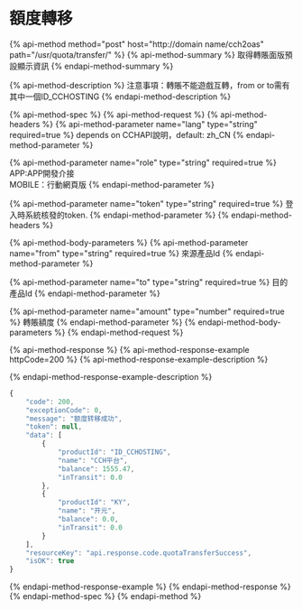 # 額度轉移

{% api-method method="post" host="http://domain name/cch2oas" path="/usr/quota/transfer/" %}
{% api-method-summary %}
取得轉賬面版預設顯示資訊
{% endapi-method-summary %}

{% api-method-description %}
 注意事項：轉賬不能遊戲互轉，from or to需有其中一個ID\_CCHOSTING
{% endapi-method-description %}

{% api-method-spec %}
{% api-method-request %}
{% api-method-headers %}
{% api-method-parameter name="lang" type="string" required=true %}
depends on CCHAPI說明，default: zh\_CN
{% endapi-method-parameter %}

{% api-method-parameter name="role" type="string" required=true %}
APP:APP開發介接  
MOBILE：行動網頁版
{% endapi-method-parameter %}

{% api-method-parameter name="token" type="string" required=true %}
登入時系統核發的token.
{% endapi-method-parameter %}
{% endapi-method-headers %}

{% api-method-body-parameters %}
{% api-method-parameter name="from" type="string" required=true %}
 來源產品Id
{% endapi-method-parameter %}

{% api-method-parameter name="to" type="string" required=true %}
目的產品Id
{% endapi-method-parameter %}

{% api-method-parameter name="amount" type="number" required=true %}
轉賬額度
{% endapi-method-parameter %}
{% endapi-method-body-parameters %}
{% endapi-method-request %}

{% api-method-response %}
{% api-method-response-example httpCode=200 %}
{% api-method-response-example-description %}

{% endapi-method-response-example-description %}

```javascript
{
    "code": 200,
    "exceptionCode": 0,
    "message": "额度转移成功",
    "token": null,
    "data": [
        {
            "productId": "ID_CCHOSTING",
            "name": "CCH平台",
            "balance": 1555.47,
            "inTransit": 0.0
        },
        {
            "productId": "KY",
            "name": "开元",
            "balance": 0.0,
            "inTransit": 0.0
        }
    ],
    "resourceKey": "api.response.code.quotaTransferSuccess",
    "isOK": true
}
```
{% endapi-method-response-example %}
{% endapi-method-response %}
{% endapi-method-spec %}
{% endapi-method %}

